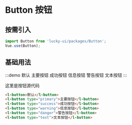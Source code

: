 # Button 按钮

## 按需引入

```javascript
import Button from 'lucky-ui/packages/Button';
Vue.use(Button);
```

## 基础用法

:::demo
<l-button>默认</l-button>
<l-button type="primary">主要按钮</l-button>
<l-button type="success">成功按钮</l-button>
<l-button type="warning">信息按钮</l-button>
<l-button type="danger">警告按钮</l-button>
<l-button type="text">文本按钮</l-button>
:::

这里是按钮源代码

```html
<l-button>默认</l-button>
<l-button type="primary">主要按钮</l-button>
<l-button type="success">成功按钮</l-button>
<l-button type="warning">信息按钮</l-button>
<l-button type="danger">警告按钮</l-button>
<l-button type="text">文本按钮</l-button>
```
